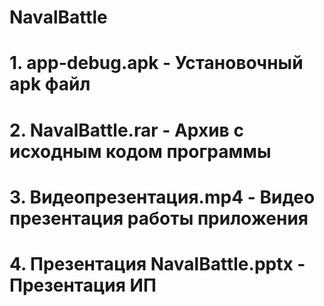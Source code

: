 # NavalBattle
# 1. app-debug.apk - Установочный apk файл
# 2. NavalBattle.rar - Архив с исходным кодом программы
# 3. Видеопрезентация.mp4 - Видео презентация работы приложения
# 4. Презентация NavalBattle.pptx - Презентация ИП
